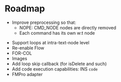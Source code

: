 # Roadmap

- Improve preprocessing so that:
    - NOPE: CMD_NODE nodes are directly removed
    * Each command has its own w:t node
* Support loops at intra-text-node level
* Re-enable Flow
* FOR-COL
* Images
* Add loop skip callback (for isDelete and such)
* Add code execution capabilities: INS `code`
* FMPro adapter
